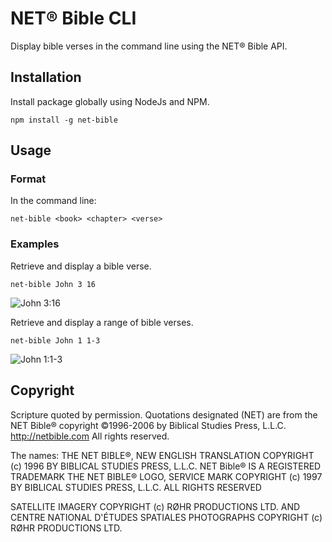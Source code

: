 # NET® Bible CLI

Display bible verses in the command line using the NET® Bible API.


## Installation

Install package globally using NodeJs and NPM.

```shell
npm install -g net-bible
```

## Usage

### Format

In the command line:

```shell
net-bible <book> <chapter> <verse>
```

### Examples

Retrieve and display a bible verse.

```shell
net-bible John 3 16
```

![John 3:16](http://i.imgur.com/tmHkh8x.png)

Retrieve and display a range of bible verses.

```shell
net-bible John 1 1-3
```

![John 1:1-3](http://i.imgur.com/AY5XJ3g.png)


## Copyright

Scripture quoted by permission. Quotations designated (NET) are from the NET Bible® copyright ©1996-2006 by Biblical Studies Press, L.L.C. http://netbible.com All rights reserved.

The names: THE NET BIBLE®, NEW ENGLISH TRANSLATION COPYRIGHT (c) 1996 BY BIBLICAL STUDIES PRESS, L.L.C. NET Bible® IS A  REGISTERED TRADEMARK THE NET BIBLE® LOGO, SERVICE MARK COPYRIGHT (c) 1997 BY BIBLICAL STUDIES PRESS, L.L.C. ALL RIGHTS RESERVED

SATELLITE IMAGERY COPYRIGHT (c) RØHR PRODUCTIONS LTD. AND CENTRE NATIONAL D'ÉTUDES SPATIALES PHOTOGRAPHS COPYRIGHT (c) RØHR PRODUCTIONS LTD.
